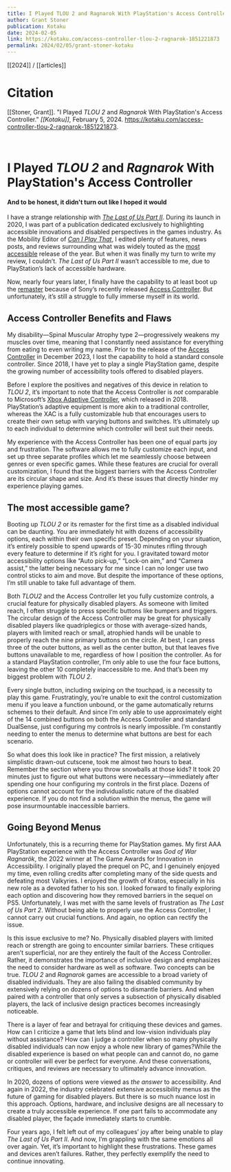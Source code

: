 ```yaml
---
title: I Played TLOU 2 and Ragnarok With PlayStation's Access Controller
author: Grant Stoner
publication: Kotaku
date: 2024-02-05
link: https://kotaku.com/access-controller-tlou-2-ragnarok-1851221873
permalink: 2024/02/05/grant-stoner-kotaku
---
```


[[2024]] / [[articles]]

# Citation

[[Stoner, Grant]]. "I Played _TLOU 2_ and _Ragnarok_ With PlayStation's Access Controller." *[[Kotaku]]*, February 5, 2024. <https://kotaku.com/access-controller-tlou-2-ragnarok-1851221873>.

<br>

# I Played _TLOU 2_ and _Ragnarok_ With PlayStation's Access Controller

#### And to be honest, it didn't turn out like I hoped it would

I have a strange relationship with [_The Last of Us Part II_](https://kotaku.com/the-last-of-us-part-ii-the-kotaku-review-1844006193). During its launch in 2020, I was part of a publication dedicated exclusively to highlighting accessible innovations and disabled perspectives in the games industry. As the Mobility Editor of [_Can I Play That_](https://caniplaythat.com/), I edited plenty of features, news posts, and reviews surrounding what was widely touted as the [most accessible](https://www.inverse.com/gaming/naughty-dog-emilia-schatz-matthew-gallant-accessibility-luminaries-2022) release of the year. But when it was finally my turn to write my review, I couldn’t. _The Last of Us Part II_ wasn’t accessible to me, due to PlayStation’s lack of accessible hardware.  

Now, nearly four years later, I finally have the capability to at least boot up the [remaster](https://kotaku.com/last-of-us-2-tlou-remastered-review-1851167660) because of Sony’s recently released [Access Controller](https://kotaku.com/ps5-project-leonardo-accessibility-controller-1849954609). But unfortunately, it’s still a struggle to fully immerse myself in its world.

## **Access Controller Benefits and Flaws**

My disability—Spinal Muscular Atrophy type 2—progressively weakens my muscles over time, meaning that I constantly need assistance for everything from eating to even writing my name. Prior to the release of the [Access Controller](https://howl.me/clyjAvjXQV4) in December 2023, I lost the capability to hold a standard console controller. Since 2018, I have yet to play a single PlayStation game, despite the growing number of accessibility tools offered to disabled players.

Before I explore the positives and negatives of this device in relation to _TLOU 2_, it’s important to note that the Access Controller is _not_ comparable to Microsoft’s [Xbox Adaptive Controller](https://howl.me/clyjBAKm6Sx), which released in 2018. PlayStation’s adaptive equipment is more akin to a traditional controller, whereas the XAC is a fully customizable hub that encourages users to create their own setup with varying buttons and switches. It’s ultimately up to each individual to determine which controller will best suit their needs.

My experience with the Access Controller has been one of equal parts joy and frustration. The software allows me to fully customize each input, and set up three separate profiles which let me seamlessly choose between genres or even specific games. While these features are crucial for overall customization, I found that the biggest barriers with the Access Controller are its circular shape and size. And it’s these issues that directly hinder my experience playing games.

## **The most accessible game?**

Booting up _TLOU 2_ or its remaster for the first time as a disabled individual can be daunting. You are immediately hit with dozens of accessibility options, each within their own specific preset. Depending on your situation, it’s entirely possible to spend upwards of 15-30 minutes rifling through every feature to determine if it’s right for you. I gravitated toward motor accessibility options like “Auto pick-up,” “Lock-on aim,” and “Camera assist,” the latter being necessary for me since I can no longer use two control sticks to aim and move. But despite the importance of these options, I’m still unable to take full advantage of them.

Both _TLOU2_ and the Access Controller let you fully customize controls, a crucial feature for physically disabled players. As someone with limited reach, I often struggle to press specific buttons like bumpers and triggers. The circular design of the Access Controller may be great for physically disabled players like quadriplegics or those with average-sized hands, players with limited reach or small, atrophied hands will be unable to properly reach the nine primary buttons on the circle. At best, I can press three of the outer buttons, as well as the center button, but that leaves five buttons unavailable to me, regardless of how I position the controller. As for a standard PlayStation controller, I’m only able to use the four face buttons, leaving the other 10 completely inaccessible to me. And that’s been my biggest problem with _TLOU 2_.

Every single button, including swiping on the touchpad, is a necessity to play this game. Frustratingly, you’re unable to exit the control customization menu if you leave a function unbound, or the game automatically returns schemes to their default. And since I’m only able to use approximately eight of the 14 combined buttons on both the Access Controller and standard DualSense, just configuring my controls is nearly impossible. I’m constantly needing to enter the menus to determine what buttons are best for each scenario.

So what does this look like in practice? The first mission, a relatively simplistic drawn-out cutscene, took me almost two hours to beat. Remember the section where you throw snowballs at those kids? It took 20 minutes just to figure out what buttons were necessary—immediately after spending one hour configuring my controls in the first place. Dozens of options cannot account for the individualistic nature of the disabled experience. If you do not find a solution within the menus, the game will pose insurmountable inaccessible barriers.

## **Going Beyond Menus**

Unfortunately, this is a recurring theme for PlayStation games. My first AAA PlayStation experience with the Access Controller was _God of War Ragnarök_, the 2022 winner at The Game Awards for Innovation in Accessibility. I originally played the prequel on PC, and I genuinely enjoyed my time, even rolling credits after completing many of the side quests and defeating most Valkyries. I enjoyed the growth of Kratos, especially in his new role as a devoted father to his son. I looked forward to finally exploring each option and discovering how they removed barriers in the sequel on PS5. Unfortunately, I was met with the same levels of frustration as _The Last of Us Part 2_. Without being able to properly use the Access Controller, I cannot carry out crucial functions. And again, no option can rectify the issue.

Is this issue exclusive to me? No. Physically disabled players with limited reach or strength are going to encounter similar barriers. These critiques aren’t superficial, nor are they entirely the fault of the Access Controller. Rather, it demonstrates the importance of inclusive design and emphasizes the need to consider hardware as well as software. Two concepts can be true. _TLOU 2_ and _Ragnarok_ games are accessible to a broad variety of disabled individuals. They are also failing the disabled community by extensively relying on dozens of options to dismantle barriers. And when paired with a controller that only serves a subsection of physically disabled players, the lack of inclusive design practices becomes increasingly noticeable.

There is a layer of fear and betrayal for critiquing these devices and games. How can I criticize a game that lets blind and low-vision individuals play without assistance? How can I judge a controller when so many physically disabled individuals can now enjoy a whole new library of games?While the disabled experience is based on what people can and cannot do, no game or controller will ever be perfect for everyone. And these conversations, critiques, and reviews are necessary to ultimately advance innovation.

In 2020, dozens of options were viewed as _the answer_ to accessibility. And again in 2022, the industry celebrated extensive accessibility menus as the future of gaming for disabled players. But there is so much nuance lost in this approach. Options, hardware, and inclusive designs are all necessary to create a truly accessible experience. If one part fails to accommodate any disabled player, the façade immediately starts to crumble.

Four years ago, I felt left out of my colleagues’ joy after being unable to play _The Last of Us Part II_. And now, I’m grappling with the same emotions all over again. Yet, it’s important to highlight these frustrations. These games and devices aren’t failures. Rather, they perfectly exemplify the need to continue innovating.